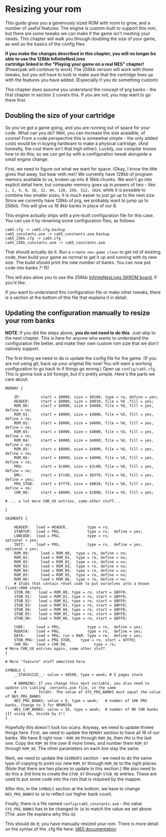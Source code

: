 # Resizing your rom

This guide gives you a generously sized ROM with room to grow, and a number of useful features. The engine is
custom-built to support this rom, but there are some tweaks we can make if the game isn't meeting your needs. This
chapter will walk you through doubling the size of your game, as well as the basics of the config files.

**If you make the changes described in this chapter, you will no longer be able to use the 128kb InfiniteNesLives  
cartridge linked in the "Playing your game on a real NES" chapter!** (Powerpak will continue to work) The 256kb
version will work with these tweaks, but you will have to look to make sure that the cartridge lines up with the
features you have added. (Especially if you do something custom)

This chapter does assume you understand the concept of prg banks - the first chapter in section 2 covers this. If you
are not, you may want to go there first.

## Doubling the size of your cartridge

So you've got a game going, and you are running out of space for your code. What can you do? Well, you can increase
the size avaialble, of course! From a code perspective this is somewhat simple - the only added costs would be in
buying hardware to make a physical cartridge. (And honestly, the cost there isn't that high either). Luckily, our
compiler knows how to do this, so we can get by with a configuration tweak alongside a small engine change.

First, we need to figure out what we want for space. (Okay, I know the title gives that away, but bear with me!) We 
currently have 128kb of program memory available to us, broken up into 8 16kb chunks. We won't go into explicit
detail here, but computer memory goes up in powers of two - like: `1, 2, 4, 8, 16, 32, 64, 128, 256, 512, 1024`.
while it is possible to combine two smaller sizes, it is much easier to just go up to the next size. Since we
currently have 128kb of prg, we probably want to jump up to 256kb. This will give us 16 8kb banks in place of our 8.

This engine actually ships with a pre-built configuration file for this case. You can use it by 
renaming some configuration files, as follows: 

```
ca65.cfg -> ca65.cfg.backup
ca65_constants.asm -> ca65_constants.asm.backup
ca65_256k.cfg -> ca65.cfg
ca65_256k_constants.asm -> ca65_constants.asm
```

That should actually do it. Run a `create-nes-game clean` to get rid of existing code, then build your game as normal to
get it up and running with its new size. The build should print the new number of banks. You can now put code into banks
7-15!

This will also allow you to use the 256kb 
[InfiniteNesLives SKROM board](http://www.infiniteneslives.com/nessupplies.php#MMC1), if you'd like.

If you want to understand this configuration file or make other tweaks, there is a section at the bottom of this file
that explains it in detail.

## Updating the configuration manually to resize your rom banks

**NOTE**: If you did the steps above, **you do not need to do this**. Just skip to the 
next chapter.  This is here for anyone who wants to understand the configuration file better, and make their 
own custom rom size that we don't natively support. 

The first thing we need to do is update the config file for the game. (If you are not using git, back up your
original file now! You will want a working configuration to go back to if things go wrong.) Open up
`config/ca65.cfg`. This is gonna look a bit foreign, but it's pretty simple. Here's the parts we
care about: 

```
MEMORY {

    ZP: 		start = $0000, size = $0100, type = rw, define = yes;
    HEADER:		start = $0000, size = $0010, file = %O ,fill = yes;
	ROM_00:		start = $8000, size = $4000, file = %O, fill = yes, define = no;
	ROM_01:		start = $8000, size = $4000, file = %O, fill = yes, define = no;
	ROM_02:		start = $8000, size = $4000, file = %O, fill = yes, define = no;
    ROM_03:		start = $8000, size = $4000, file = %O, fill = yes, define = no;
	ROM_04:		start = $8000, size = $4000, file = %O, fill = yes, define = no;
	ROM_05:		start = $8000, size = $4000, file = %O, fill = yes, define = no;
    ROM_06:     start = $8000, size = $4000, file = %O, fill = yes, define = no;
	PRG:		start = $c000, size = $3c00, file = %O, fill = yes, define = no;
    DMC: 		start = $fc00, size = $03f0, file = %O, fill = yes, define = yes;
    PRG_STUB:   start = $fff0, size = $0010, file = %O, fill = yes, define = no;
    CHR_00:		start = $0000, size = $1000, file = %O, fill = yes;

# ... a lot more CHR_XX entries, some other stuff...

}

SEGMENTS {

    HEADER:   load = HEADER,         type = ro;
    STARTUP:  load = PRG,            type = ro,  define = yes;
    LOWCODE:  load = PRG,            type = ro,                optional = yes;
    INIT:     load = PRG,            type = ro,  define = yes, optional = yes;
    ROM_00:		load = ROM_00,	type = ro, define = no;
	ROM_01:		load = ROM_01,	type = ro, define = no;
	ROM_02:		load = ROM_02,	type = ro, define = no;
    ROM_03:		load = ROM_03,	type = ro, define = no;
	ROM_04:		load = ROM_04,	type = ro, define = no;
	ROM_05:		load = ROM_05,	type = ro, define = no;
    ROM_06:		load = ROM_06,	type = ro, define = no;
    # Stubs that contain reset code to put ourselves into a known fixed-c000 state.
	STUB_00:   load = ROM_00, type = ro, start = $BFF0;
	STUB_01:   load = ROM_01, type = ro, start = $BFF0;
	STUB_02:   load = ROM_02, type = ro, start = $BFF0;
    STUB_03:   load = ROM_03, type = ro, start = $BFF0;
	STUB_04:   load = ROM_04, type = ro, start = $BFF0;
	STUB_05:   load = ROM_05, type = ro, start = $BFF0;
	STUB_06:   load = ROM_06, type = ro, start = $BFF0;

    CODE:     load = PRG,            type = ro,  define = yes;
    RODATA:   load = PRG,            type = ro,  define = yes;
    DATA:     load = PRG, run = RAM, type = rw,  define = yes;
    STUB_PRG: load = PRG_STUB,    type = ro, start = $FFF0;
    CHR_00:   load = CHR_00,            type = ro;
# More CHR_XX entries again, some other stuff
}

# More "feature" stuff ommitted here

SYMBOLS {
    __STACKSIZE__: value = $0500, type = weak; # 5 pages stack
    
    # WARNING: If you change this next variable, you also need to update its sibling _contants.asm file, in the same
    #          folder. The value of SYS_PRG_BANKS must equal the value of NES_PRG_BANKS
    NES_PRG_BANKS: value = 8, type = weak;   # number of 16K PRG banks, change to 2 for NROM256
    NES_CHR_BANKS: value = 16, type = weak;  # number of 8K CHR banks (If using 4k, divide by 2!)
}
```

Hopefully this doesn't look too scary. Anyway, we need to update threee things here. First, we need to update the
`MEMORY` section to have all 16 of our banks. We have 8 right now - `ROM_00` through `ROM_06`, then `PRG` is the 
last one. Copy the `ROM_06` line over 8 more times, and number them `ROM_07` through `ROM_0E`. The other parameters
on each line stay the same. 

Next, we need to update the `SEGMENTS` section - we need to do the same type of copying to point our new `ROM_07` 
through `ROM_0E` to the right places. (Note that there are two places to update in this section.) We also need
to do this a 3rd time to create the `STUB_07` through `STUB_0E` entries. These are used to put some code into the
rom that is required by the mapper. 

After this, in the `SYMBOLS` section at the bottom, we have to change `NES_PRG_BANKS` to `16` to reflect our higher
bank count.

Finally, there is a file named `config/ca65_constants.asm` - the value `SYS_PRG_BANKS` has to be changed to
`16` to match the value we set above. (The .asm file explains why this is)

This should do it; you have manually resized your rom. There is more detail on the syntax of the .cfg file here:
[ld65 documentation](https://www.cc65.org/doc/ca65-11.html)